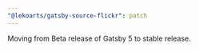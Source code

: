 ```yaml
---
"@lekoarts/gatsby-source-flickr": patch
---
```


Moving from Beta release of Gatsby 5 to stable release.
